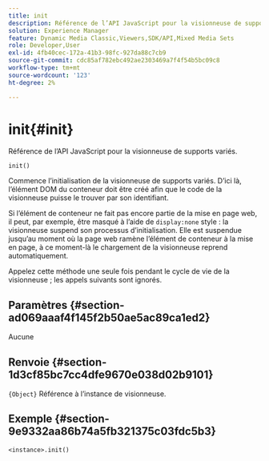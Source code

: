 ```yaml
---
title: init
description: Référence de l’API JavaScript pour la visionneuse de supports variés.
solution: Experience Manager
feature: Dynamic Media Classic,Viewers,SDK/API,Mixed Media Sets
role: Developer,User
exl-id: 4fb40cec-172a-41b3-98fc-927da88c7cb9
source-git-commit: cdc85af782ebc492ae2303469a7f4f54b5bc09c8
workflow-type: tm+mt
source-wordcount: '123'
ht-degree: 2%

---
```


# init{#init}

Référence de l’API JavaScript pour la visionneuse de supports variés.

`init()`

Commence l’initialisation de la visionneuse de supports variés. D’ici là, l’élément DOM du conteneur doit être créé afin que le code de la visionneuse puisse le trouver par son identifiant.

Si l’élément de conteneur ne fait pas encore partie de la mise en page web, il peut, par exemple, être masqué à l’aide de `display:none` style : la visionneuse suspend son processus d’initialisation. Elle est suspendue jusqu’au moment où la page web ramène l’élément de conteneur à la mise en page, à ce moment-là le chargement de la visionneuse reprend automatiquement.

Appelez cette méthode une seule fois pendant le cycle de vie de la visionneuse ; les appels suivants sont ignorés.

## Paramètres {#section-ad069aaaf4f145f2b50ae5ac89ca1ed2}

Aucune

## Renvoie {#section-1d3cf85bc7cc4dfe9670e038d02b9101}

`{Object}` Référence à l’instance de visionneuse.

## Exemple {#section-9e9332aa86b74a5fb321375c03fdc5b3}

```
<instance>.init()
```
